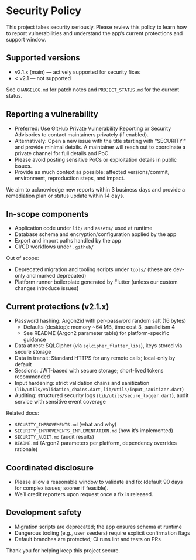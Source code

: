 # Security Policy

This project takes security seriously. Please review this policy to learn how to report vulnerabilities and understand the app’s current protections and support window.

## Supported versions

- v2.1.x (main) — actively supported for security fixes
- < v2.1 — not supported

See `CHANGELOG.md` for patch notes and `PROJECT_STATUS.md` for the current status.

## Reporting a vulnerability

- Preferred: Use GitHub Private Vulnerability Reporting or Security Advisories to contact maintainers privately (if enabled).
- Alternatively: Open a new issue with the title starting with "SECURITY:" and provide minimal details. A maintainer will reach out to coordinate a private channel for full details and PoC.
- Please avoid posting sensitive PoCs or exploitation details in public issues.
- Provide as much context as possible: affected versions/commit, environment, reproduction steps, and impact.

We aim to acknowledge new reports within 3 business days and provide a remediation plan or status update within 14 days.

## In-scope components

- Application code under `lib/` and `assets/` used at runtime
- Database schema and encryption/configuration applied by the app
- Export and import paths handled by the app
- CI/CD workflows under `.github/`

Out of scope:

- Deprecated migration and tooling scripts under `tools/` (these are dev-only and marked deprecated)
- Platform runner boilerplate generated by Flutter (unless our custom changes introduce issues)

## Current protections (v2.1.x)

- Password hashing: Argon2id with per-password random salt (16 bytes)
  - Defaults (desktop): memory ~64 MB, time cost 3, parallelism 4
  - See README (Argon2 parameter table) for platform-specific guidance
- Data at rest: SQLCipher (via `sqlcipher_flutter_libs`), keys stored via secure storage
- Data in transit: Standard HTTPS for any remote calls; local-only by default
- Sessions: JWT-based with secure storage; short-lived tokens recommended
- Input hardening: strict validation chains and sanitization (`lib/utils/validation_chains.dart`, `lib/utils/input_sanitizer.dart`)
- Auditing: structured security logs (`lib/utils/secure_logger.dart`), audit service with sensitive event coverage

Related docs:

- `SECURITY_IMPROVEMENTS.md` (what and why)
- `SECURITY_IMPROVEMENTS_IMPLEMENTATION.md` (how it’s implemented)
- `SECURITY_AUDIT.md` (audit results)
- `README.md` (Argon2 parameters per platform, dependency overrides rationale)

## Coordinated disclosure

- Please allow a reasonable window to validate and fix (default 90 days for complex issues; sooner if feasible).
- We’ll credit reporters upon request once a fix is released.

## Development safety

- Migration scripts are deprecated; the app ensures schema at runtime
- Dangerous tooling (e.g., user seeders) require explicit confirmation flags
- Default branches are protected; CI runs lint and tests on PRs

Thank you for helping keep this project secure.
